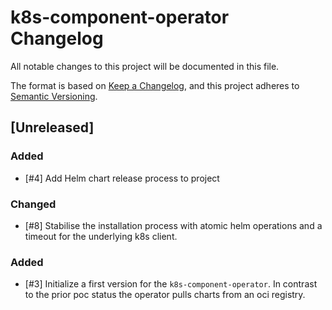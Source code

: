 # k8s-component-operator Changelog
All notable changes to this project will be documented in this file.

The format is based on [Keep a Changelog](https://keepachangelog.com/en/1.0.0/),
and this project adheres to [Semantic Versioning](https://semver.org/spec/v2.0.0.html).

## [Unreleased]
### Added
- [#4] Add Helm chart release process to project
### Changed
- [#8] Stabilise the installation process with atomic helm operations and a timeout for the underlying k8s client.
### Added
- [#3] Initialize a first version for the `k8s-component-operator`. In contrast to the prior poc status the operator pulls charts from an oci registry.
